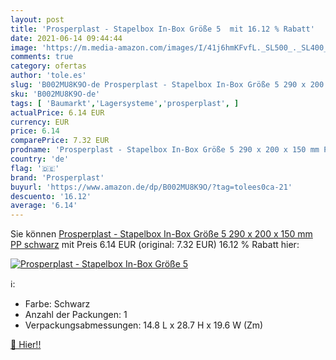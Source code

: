 ```yaml
---
layout: post
title: 'Prosperplast - Stapelbox In-Box Größe 5  mit 16.12 % Rabatt'
date: 2021-06-14 09:44:44
image: 'https://m.media-amazon.com/images/I/41j6hmKFvfL._SL500_._SL400_.jpg'
comments: true
category: ofertas
author: 'tole.es'
slug: 'B002MU8K9O-de Prosperplast - Stapelbox In-Box Größe 5 290 x 200 x 150 mm...'
sku: 'B002MU8K9O-de'
tags: [ 'Baumarkt','Lagersysteme','prosperplast', ]
actualPrice: 6.14 EUR
currency: EUR
price: 6.14
comparePrice: 7.32 EUR
prodname: 'Prosperplast - Stapelbox In-Box Größe 5 290 x 200 x 150 mm PP schwarz'
country: 'de'
flag: '🇩🇪'
brand: 'Prosperplast'
buyurl: 'https://www.amazon.de/dp/B002MU8K9O/?tag=tolees0ca-21'
descuento: '16.12'
average: '6.14'
---
```


Sie können [Prosperplast - Stapelbox In-Box Größe 5 290 x 200 x 150 mm PP schwarz](https://www.amazon.de/dp/B002MU8K9O/?tag=tolees0ca-21) mit Preis 6.14 EUR (original: 7.32 EUR) 16.12 % Rabatt hier:

[![Prosperplast - Stapelbox In-Box Größe 5 ](https://m.media-amazon.com/images/I/41j6hmKFvfL._SL500_._SL400_.jpg)](https://www.amazon.de/dp/B002MU8K9O/?tag=tolees0ca-21)

ℹ️:

- Farbe: Schwarz
- Anzahl der Packungen: 1
- Verpackungsabmessungen: 14.8 L x 28.7 H x 19.6 W (Zm)

[🛒 Hier!!](https://www.amazon.de/dp/B002MU8K9O/?tag=tolees0ca-21)
